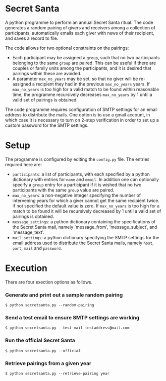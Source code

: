 # Secret Santa

A python programme to perform an annual Secret Santa ritual. The code generates a random pairing of givers and receivers among a collection of participants, automatically emails each giver with news of their recipient, and saves a record to file.

The code allows for two optional constraints on the pairings:
* Each participant may be assigned a `group`, such that no two participants belonging to the same `group` are paired. This can be useful if there are couples or family units among the participants, and it is desired that pairings within these are avoided. 
* A parameter `max_no_years` may be set, so that no giver will be re-assigned a recipient they had in the previous `max_no_years` years. If `max_no_years` is too high for a valid match to be found within reasonable time, the programme recursively decreases `max_no_years` by 1 until a valid set of pairings is obtained.

The code programme requires configuration of SMTP settings for an email address to distribute the mails. One option is to use a gmail account, in which case it is necessary to turn on 2-step verification in order to set up a custom password for the SMTP settings.


# Setup

The programme is configured by editing the `config.py` file. The entries required here are:
* `participants`: a list of participants, with each specified by a python dictionary with entries for `name` and `email`. In addition one can optionally specify a `group` entry for a participant if it is wished that no two participants with the same `group` value are paired.
* `max_no_years`: a non-negative integer specifying the number of intervening years for which a giver cannot get the same recipient twice. If not specified the default value is zero. If `max_no_years` is too high for a match to be found it will be recursively decreased  by 1 until a valid set of pairings is obtained.
* `message_settings`: a python dictionary containing the specifications of the Secret Santa mail, namely 'message_from', 'message_subject', and 'message_text'.
* `mail_settings`: a python dictionary specifying the SMTP settings for the email address used to distribute the Secret Santa mails, namely `host`, `port`, `mail` and `password`.


# Execution

There are four exection options as follows.

### Generate and print out a sample random pairing

```
$ python secretsanta.py --random-pairing
```

### Send a test email to ensure SMTP settings are working

```
$ python secretsanta.py --test-mail testaddress@mail.com
```

### Run the official Secret Santa

```
$ python secretsanta.py --official
```

### Retrieve pairings from a given year

```
$ python secretsanta.py --retrieve-pairing year
```
